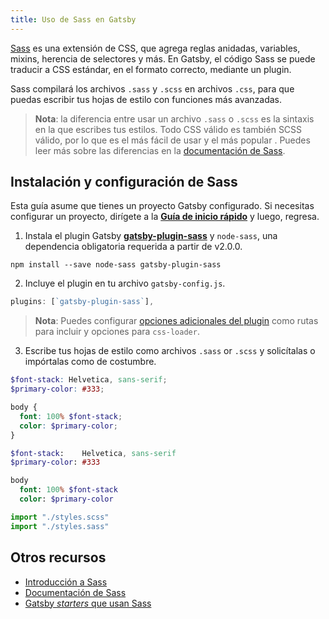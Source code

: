 ```yaml
---
title: Uso de Sass en Gatsby
---
```


[Sass](https://sass-lang.com) es una extensión de CSS, que agrega reglas anidadas, variables, mixins, herencia de selectores y más. En Gatsby, el código Sass se puede traducir a CSS estándar, en el formato correcto, mediante un plugin.

Sass compilará los archivos `.sass` y `.scss` en archivos `.css`, para que puedas escribir tus hojas de estilo con funciones más avanzadas.

> **Nota**: la diferencia entre usar un archivo `.sass` o `.scss` es la sintaxis en la que escribes tus estilos. Todo CSS válido es también SCSS válido, por lo que es el más fácil de usar y el más popular . Puedes leer más sobre las diferencias en la [documentación de Sass](https://sass-lang.com/documentation/syntax).

## Instalación y configuración de Sass

Esta guía asume que tienes un proyecto Gatsby configurado. Si necesitas configurar un proyecto, dirígete a la [**Guía de inicio rápido**](/docs/quick-start/) y luego, regresa.

1.  Instala el plugin Gatsby [**gatsby-plugin-sass**](/packages/gatsby-plugin-sass/) y `node-sass`, una dependencia obligatoria requerida a partir de v2.0.0.

`npm install --save node-sass gatsby-plugin-sass`

2.  Incluye el plugin en tu archivo `gatsby-config.js`.

```javascript:title=gatsby-config.js
plugins: [`gatsby-plugin-sass`],
```

> **Nota**: Puedes configurar [opciones adicionales del plugin](/packages/gatsby-plugin-sass/#other-options) como rutas para incluir y opciones para `css-loader`.

3.  Escribe tus hojas de estilo como archivos `.sass` or `.scss` y solicítalas o impórtalas como de costumbre.

```css:styles.scss
$font-stack: Helvetica, sans-serif;
$primary-color: #333;

body {
  font: 100% $font-stack;
  color: $primary-color;
}
```

```css:styles.sass
$font-stack:    Helvetica, sans-serif
$primary-color: #333

body
  font: 100% $font-stack
  color: $primary-color
```

```javascript
import "./styles.scss"
import "./styles.sass"
```

## Otros recursos

- [Introducción a Sass](https://designmodo.com/introduction-sass/)
- [Documentación de Sass](https://sass-lang.com/documentation)
- [Gatsby *starters* que usan Sass](/starters/?c=Styling%3ASCSS)

